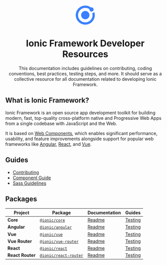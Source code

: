 <p align="center">
  <a href="#">
    <img alt="Ionic Logo" src="https://github.com/ionic-team/ionic-framework/blob/main/.github/assets/logo.png?raw=true" width="60" />
  </a>
</p>

<h1 align="center">
  Ionic Framework Developer Resources
</h1>

<p align="center">
  This documentation includes guidelines on contributing, coding conventions, best practices, testing steps, and more. It should serve as a collective resource for all documentation related to developing Ionic Framework.
</p>

## What is Ionic Framework?

Ionic Framework is an open source app development toolkit for building modern, fast, top-quality cross-platform native and Progressive Web Apps from a single codebase with JavaScript and the Web.

It is based on <a href="https://www.webcomponents.org/introduction">Web Components</a>, which enables significant performance, usability, and feature improvements alongside support for popular web frameworks like <a href="https://angular.io/">Angular</a>, <a href="https://reactjs.com/">React</a>, and <a href="https://vuejs.org/">Vue</a>.

## Guides

- [Contributing](./CONTRIBUTING.md)
- [Component Guide](./component-guide.md)
- [Sass Guidelines](./sass-guidelines.md)

## Packages

| Project          | Package                                                                    | Documentation                    | Guides                                                            |
| ---------------- | -------------------------------------------------------------------------- | ---------------------------------| ----------------------------------------------------------------- |
| **Core**         | [`@ionic/core`](https://www.npmjs.com/package/@ionic/core)                 | [Readme](core/README.md)         | [Testing](core/testing.md)                                        |
| **Angular**      | [`@ionic/angular`](https://www.npmjs.com/package/@ionic/angular)           | [Readme](angular/README.md)      | [Testing](angular/testing.md)                                     |
| **Vue**          | [`@ionic/vue`](https://www.npmjs.com/package/@ionic/vue)                   | [Readme](vue/README.md)          | [Testing](vue/testing.md)                                         |
| **Vue Router**   | [`@ionic/vue-router`](https://www.npmjs.com/package/@ionic/vue-router)     | [Readme](vue-router/README.md)   | [Testing](vue-router/testing.md)                                  |
| **React**        | [`@ionic/react`](https://www.npmjs.com/package/@ionic/react)               | [Readme](react/README.md)        | [Testing](react/testing.md)                                       |
| **React Router** | [`@ionic/react-router`](https://www.npmjs.com/package/@ionic/react-router) | [Readme](react-router/README.md) | [Testing](react-router/testing.md)                                |
